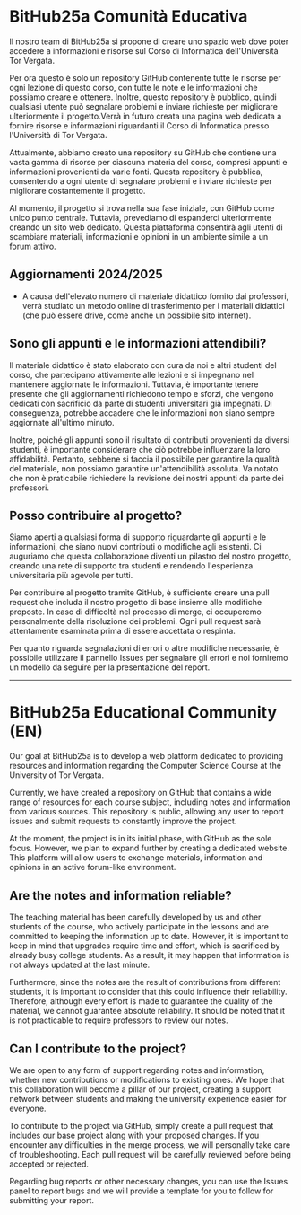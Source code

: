 # BitHub25a Comunità Educativa

Il nostro team di BitHub25a si propone di creare uno spazio web dove poter accedere a informazioni e risorse sul Corso di Informatica dell'Università Tor Vergata.

Per ora questo è solo un repository GitHub contenente tutte le risorse per ogni lezione di questo corso, con tutte le note e le informazioni che possiamo creare e ottenere. Inoltre, questo repository è pubblico, quindi qualsiasi utente può segnalare problemi e inviare richieste per migliorare ulteriormente il progetto.Verrà in futuro creata una pagina web dedicata a fornire risorse e informazioni riguardanti il Corso di Informatica presso l'Università di Tor Vergata.

Attualmente, abbiamo creato una repository su GitHub che contiene una vasta gamma di risorse per ciascuna materia del corso, compresi appunti e informazioni provenienti da varie fonti. Questa repository è pubblica, consentendo a ogni utente di segnalare problemi e inviare richieste per migliorare costantemente il progetto.

Al momento, il progetto si trova nella sua fase iniziale, con GitHub come unico punto centrale. Tuttavia, prevediamo di espanderci ulteriormente creando un sito web dedicato. Questa piattaforma consentirà agli utenti di scambiare materiali, informazioni e opinioni in un ambiente simile a un forum attivo.
## Aggiornamenti 2024/2025
- A causa dell'elevato numero di materiale didattico fornito dai professori, verrà studiato un metodo online di trasferimento per i materiali didattici (che può essere drive, come anche un possibile sito internet).

## Sono gli appunti e le informazioni attendibili?
Il materiale didattico è stato elaborato con cura da noi e altri studenti del corso, che partecipano attivamente alle lezioni e si impegnano nel mantenere aggiornate le informazioni. Tuttavia, è importante tenere presente che gli aggiornamenti richiedono tempo e sforzi, che vengono dedicati con sacrificio da parte di studenti universitari già impegnati. Di conseguenza, potrebbe accadere che le informazioni non siano sempre aggiornate all'ultimo minuto.

Inoltre, poiché gli appunti sono il risultato di contributi provenienti da diversi studenti, è importante considerare che ciò potrebbe influenzare la loro affidabilità. Pertanto, sebbene si faccia il possibile per garantire la qualità del materiale, non possiamo garantire un'attendibilità assoluta. Va notato che non è praticabile richiedere la revisione dei nostri appunti da parte dei professori.

## Posso contribuire al progetto?
Siamo aperti a qualsiasi forma di supporto riguardante gli appunti e le informazioni, che siano nuovi contributi o modifiche agli esistenti. Ci auguriamo che questa collaborazione diventi un pilastro del nostro progetto, creando una rete di supporto tra studenti e rendendo l'esperienza universitaria più agevole per tutti.

Per contribuire al progetto tramite GitHub, è sufficiente creare una pull request che includa il nostro progetto di base insieme alle modifiche proposte. In caso di difficoltà nel processo di merge, ci occuperemo personalmente della risoluzione dei problemi. Ogni pull request sarà attentamente esaminata prima di essere accettata o respinta.

Per quanto riguarda segnalazioni di errori o altre modifiche necessarie, è possibile utilizzare il pannello Issues per segnalare gli errori e noi forniremo un modello da seguire per la presentazione del report.

---

# BitHub25a Educational Community (EN)
Our goal at BitHub25a is to develop a web platform dedicated to providing resources and information regarding the Computer Science Course at the University of Tor Vergata.

Currently, we have created a repository on GitHub that contains a wide range of resources for each course subject, including notes and information from various sources. This repository is public, allowing any user to report issues and submit requests to constantly improve the project.

At the moment, the project is in its initial phase, with GitHub as the sole focus. However, we plan to expand further by creating a dedicated website. This platform will allow users to exchange materials, information and opinions in an active forum-like environment.
## Are the notes and information reliable?
The teaching material has been carefully developed by us and other students of the course, who actively participate in the lessons and are committed to keeping the information up to date. However, it is important to keep in mind that upgrades require time and effort, which is sacrificed by already busy college students. As a result, it may happen that information is not always updated at the last minute.

Furthermore, since the notes are the result of contributions from different students, it is important to consider that this could influence their reliability. Therefore, although every effort is made to guarantee the quality of the material, we cannot guarantee absolute reliability. It should be noted that it is not practicable to require professors to review our notes.

## Can I contribute to the project?
We are open to any form of support regarding notes and information, whether new contributions or modifications to existing ones. We hope that this collaboration will become a pillar of our project, creating a support network between students and making the university experience easier for everyone.

To contribute to the project via GitHub, simply create a pull request that includes our base project along with your proposed changes. If you encounter any difficulties in the merge process, we will personally take care of troubleshooting. Each pull request will be carefully reviewed before being accepted or rejected.

Regarding bug reports or other necessary changes, you can use the Issues panel to report bugs and we will provide a template for you to follow for submitting your report.
